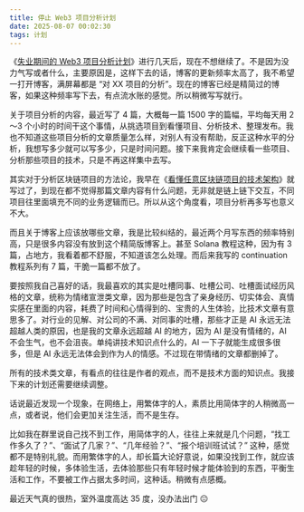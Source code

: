```yaml
---
title: 停止 Web3 项目分析计划
date: 2025-08-07 00:02:30
tags: 计划
---
```



《[失业期间的 Web3 项目分析计划](/2025/07/31/失业期间的Web3项目分析计划/)》进行几天后，现在不想继续了。不是因为没力气写或者什么，主要原因是，这样下去的话，博客的更新频率太高了，我不希望一打开博客，满屏幕都是 “对 XX 项目的分析”。现在的博客已经是精简过的博客，如果这种频率写下去，有点流水账的感觉。所以稍微写写就行。

关于项目分析的内容，最近写了 4 篇，大概每一篇 1500 字的篇幅，平均每天用 2～3 个小时的时间干这个事情，从挑选项目到看懂项目、分析技术、整理发布。我也不知道这些项目分析的文章质量怎么样，对别人有没有帮助，反正这种水平的分析，我想写多少就可以写多少，只是时间问题。接下来我肯定会继续看一些项目、分析那些项目的技术，只是不再这样集中去写。

其实对于分析区块链项目的方法论，我早在《[看懂任意区块链项目的技术架构](/2024/10/15/看懂任意区块链项目的技术架构/)》就写过了，到现在都不觉得那篇文章内容有什么问题，无非就是链上链下交互，不同项目往里面填充不同的业务逻辑而已。所以从这个角度看，项目分析再多写也意义不大。

而且关于博客上应该放哪些文章，我是比较纠结的，最近两个月写东西的频率特别高，只是很多内容没有放到这个精简版博客上。甚至 Solana 教程这种，因为有 3 篇，占地方，我看着都不舒服，不知道该怎么处理。而后来我写的 continuation 教程系列有 7 篇，干脆一篇都不放了。

要按照我自己喜好的话，我最喜欢的其实是吐槽同事、吐槽公司、吐槽面试经历风格的文章，统称为情绪宣泄类文章，因为那些是包含了亲身经历、切实体会、真情实感在里面的内容，耗费了时间和心情得到的、宝贵的人生体验，比技术文章有意思多了。对行业的见解、对公司的不满、对同事的吐槽，那些才正是 AI 永远无法超越人类的原因，也是我的文章永远超越 AI 的地方，因为 AI 是没有情绪的，AI 不会生气，也不会沮丧。单纯讲技术知识点什么的，AI 一下子就能生成很多很多，但是 AI 永远无法体会到作为人的情感。不过现在带情绪的文章都删掉了。

所有的技术类文章，有看点的往往是作者的观点，而不是技术方面的知识点。我接下来的计划还需要继续调整。

话说最近发现一个现象，在网络上，用繁体字的人，素质比用简体字的人稍微高一点，或者说，他们会更加关注生活，而不是生存。

比如我在群里说自己找不到工作，用简体字的人，往往上来就是几个问题，“找工作多久了？”、“面试了几家？”、“几年经验？”、“报个培训班试试？” 这种，感觉都不是特别礼貌。而用繁体字的人，却长篇大论好意说，如果没找到工作，就应该趁年轻的时候，多体验生活，去体验那些只有年轻时候才能体验到的东西，平衡生活和工作，不要被工作占据太多时间，这种话。稍微有点感概。

最近天气真的很热，室外温度高达 35 度，没办法出门 😐








